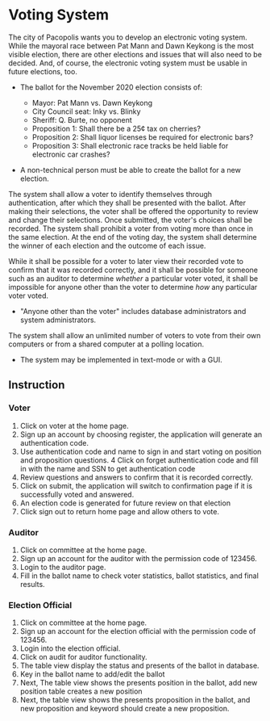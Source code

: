 # Voting System

The city of Pacopolis wants you to develop an electronic voting system. While
the mayoral race between Pat Mann and Dawn Keykong is the most visible
election, there are other elections and issues that will also need to be
decided. And, of course, the electronic voting system must be usable in future
elections, too.

-   The ballot for the November 2020 election consists of:
    -   Mayor: Pat Mann vs. Dawn Keykong
    -   City Council seat: Inky vs. Blinky
    -   Sheriff: Q. Burte, no opponent
    -   Proposition 1: Shall there be a 25¢ tax on cherries?
    -   Proposition 2: Shall liquor licenses be required for electronic bars?
    -   Proposition 3: Shall electronic race tracks be held liable for
        electronic car crashes?

-   A non-technical person must be able to create the ballot for a new
    election.

The system shall allow a voter to identify themselves through authentication,
after which they shall be presented with the ballot. After making their
selections, the voter shall be offered the opportunity to review and change
their selections. Once submitted, the voter's choices shall be recorded. The
system shall prohibit a voter from voting more than once in the same election.
At the end of the voting day, the system shall determine the winner of each
election and the outcome of each issue.

While it shall be possible for a voter to later view their recorded vote to
confirm that it was recorded correctly, and it shall be possible for someone
such as an auditor to determine *whether* a particular voter voted, it shall
be impossible for anyone other than the voter to determine *how* any
particular voter voted.

-   "Anyone other than the voter" includes database administrators and
    system administrators.

The system shall allow an unlimited number of voters to vote from their own
computers or from a shared computer at a polling location.

-   The system may be implemented in text-mode or with a GUI.

## Instruction

### Voter
1. Click on voter at the home page.
2. Sign up an account by choosing register, the application will generate an authentication code.
3. Use authentication code and name to sign in and start voting on position and proposition questions.
4 Click on forget authentication code and fill in with the name and SSN to get authentication code
5. Review questions and answers to confirm that it is recorded correctly.
6. Click on submit, the application will switch to confirmation page if it is successfully voted and answered.
7. An election code is generated for future review on that election
8. Click sign out to return home page and allow others to vote.

### Auditor
1. Click on committee at the home page.
2. Sign up an account for the auditor with the permission code of 123456.
3. Login to the auditor page.
4. Fill in the ballot name to check voter statistics, ballot statistics, and final results.

### Election Official
1. Click on committee at the home page.
2. Sign up an account for the election official with the permission code of 123456.
3. Login into the election official.
4. Click on audit for auditor functionality.
5. The table view display the status and presents of the ballot in database.
6. Key in the ballot name to add/edit the ballot
7. Next, The table view shows the presents position in the ballot, add new position table creates a new position
8. Next, the table view shows the presents proposition in the ballot, and new proposition and keyword should 
create a new proposition.